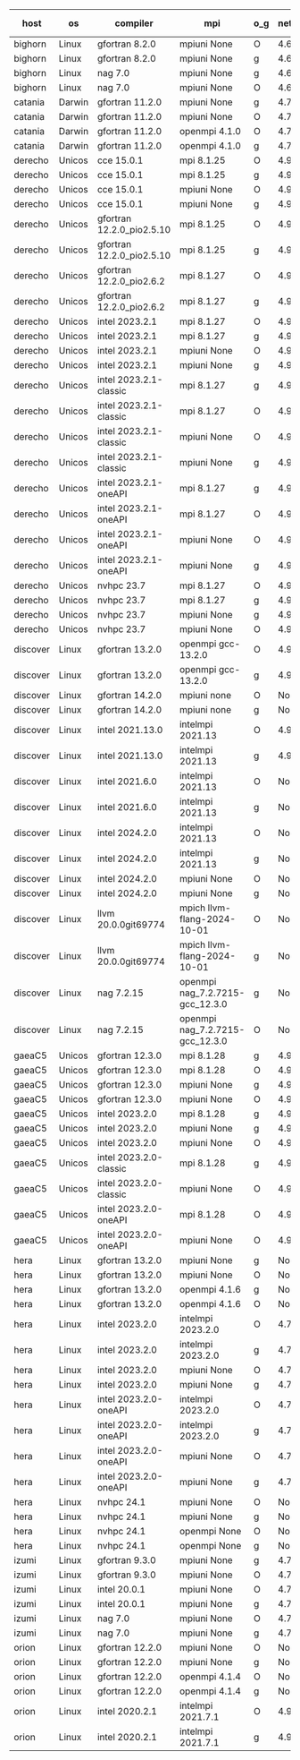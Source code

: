 

| host     | os       | compiler                              | mpi                      | o_g        | netcdf        | build       | u_pass          | u_fail          | s_pass            | s_fail            | e_pass             | e_fail             | nuopc_pass       | nuopc_fail       | artifacts link          |
|----------|----------|---------------------------------------|--------------------------|------------|---------------|-------------|-----------------|-----------------|-------------------|-------------------|--------------------|--------------------|------------------|------------------|-------------------------|
| bighorn | Linux | gfortran 8.2.0 | mpiuni None  | O | 4.6.1  | PASS | 12537 | 0 | 9 | 0 | 44 | 0 | None | None | <a href="https://github.com/esmf-org/esmf-test-artifacts/tree/59ba0de3a7aa4eca440ec55d44a0923389d44cdb/develop/gfortran/8.2.0/O/mpiuni/None" target="_blank">59ba0de</a> | 
| bighorn | Linux | gfortran 8.2.0 | mpiuni None  | g | 4.6.1  | PASS | 12537 | 0 | 9 | 0 | 44 | 0 | None | None | <a href="https://github.com/esmf-org/esmf-test-artifacts/tree/57cfec19a2fd05d2c7f4738068274ab97e17d1f6/develop/gfortran/8.2.0/g/mpiuni/None" target="_blank">57cfec1</a> | 
| bighorn | Linux | nag 7.0 | mpiuni None  | g | 4.6.1  | PASS | 12537 | 0 | 9 | 0 | 44 | 0 | None | None | <a href="https://github.com/esmf-org/esmf-test-artifacts/tree/af1ed00089850dd3434be6b567cdee62d98b5c14/develop/nag/7.0/g/mpiuni/None" target="_blank">af1ed00</a> | 
| bighorn | Linux | nag 7.0 | mpiuni None  | O | 4.6.1  | PASS | 12537 | 0 | 9 | 0 | 44 | 0 | None | None | <a href="https://github.com/esmf-org/esmf-test-artifacts/tree/57cd7bee8daedb5704810b20dabed2c86c306d73/develop/nag/7.0/O/mpiuni/None" target="_blank">57cd7be</a> | 
| catania | Darwin | gfortran 11.2.0 | mpiuni None  | g | 4.7.4  | PASS | 12537 | 0 | 9 | 0 | 44 | 0 | None | None | <a href="https://github.com/esmf-org/esmf-test-artifacts/tree/1ce054aa4ea7a4c6a55496f14d3578737b9a3982/develop/gfortran/11.2.0/g/mpiuni/None" target="_blank">1ce054a</a> | 
| catania | Darwin | gfortran 11.2.0 | mpiuni None  | O | 4.7.4  | PASS | 12537 | 0 | 9 | 0 | 44 | 0 | None | None | <a href="https://github.com/esmf-org/esmf-test-artifacts/tree/01314d54f01bb3e44694004af099c230a2621565/develop/gfortran/11.2.0/O/mpiuni/None" target="_blank">01314d5</a> | 
| catania | Darwin | gfortran 11.2.0 | openmpi 4.1.0  | O | 4.7.4  | PASS | 14204 | 3 | 51 | 0 | 81 | 0 | 56 | 0 | <a href="https://github.com/esmf-org/esmf-test-artifacts/tree/245108fb0c85b56abf8740bc60a1037d80143a74/develop/gfortran/11.2.0/O/openmpi/4.1.0" target="_blank">245108f</a> | 
| catania | Darwin | gfortran 11.2.0 | openmpi 4.1.0  | g | 4.7.4  | PASS | 14204 | 3 | 51 | 0 | 81 | 0 | 56 | 0 | <a href="https://github.com/esmf-org/esmf-test-artifacts/tree/d9abf6b689d9975df480798cf70bd800d03714b7/develop/gfortran/11.2.0/g/openmpi/4.1.0" target="_blank">d9abf6b</a> | 
| derecho | Unicos | cce 15.0.1 | mpi 8.1.25  | O | 4.9.2  | PASS | 14129 | 78 | 51 | 0 | 81 | 0 | 56 | 0 | <a href="https://github.com/esmf-org/esmf-test-artifacts/tree/2c54d2091356cf45c00aa299d461cdb57199c29b/develop/cce/15.0.1/O/mpi/8.1.25" target="_blank">2c54d20</a> | 
| derecho | Unicos | cce 15.0.1 | mpi 8.1.25  | g | 4.9.2  | PASS | 14131 | 76 | 51 | 0 | 81 | 0 | 56 | 0 | <a href="https://github.com/esmf-org/esmf-test-artifacts/tree/aab7fe6d9ad62673b6268940c254c685e4dd9488/develop/cce/15.0.1/g/mpi/8.1.25" target="_blank">aab7fe6</a> | 
| derecho | Unicos | cce 15.0.1 | mpiuni None  | O | 4.9.2  | PASS | 12302 | 235 | 9 | 0 | 44 | 0 | None | None | <a href="https://github.com/esmf-org/esmf-test-artifacts/tree/0f2544db23e9c0d0017a7f8a1e711db0823348ff/develop/cce/15.0.1/O/mpiuni/None" target="_blank">0f2544d</a> | 
| derecho | Unicos | cce 15.0.1 | mpiuni None  | g | 4.9.2  | PASS | 12461 | 76 | 9 | 0 | 44 | 0 | None | None | <a href="https://github.com/esmf-org/esmf-test-artifacts/tree/39744bae288daa4559f741066280c3e75f7787c3/develop/cce/15.0.1/g/mpiuni/None" target="_blank">39744ba</a> | 
| derecho | Unicos | gfortran 12.2.0_pio2.5.10 | mpi 8.1.25  | O | 4.9.2  | PASS | 14207 | 0 | 51 | 0 | 81 | 0 | 56 | 0 | <a href="https://github.com/esmf-org/esmf-test-artifacts/tree/43f65aca0c78ce2f2dbc518e9ec3701882f20122/develop/gfortran/12.2.0_pio2.5.10/O/mpi/8.1.25" target="_blank">43f65ac</a> | 
| derecho | Unicos | gfortran 12.2.0_pio2.5.10 | mpi 8.1.25  | g | 4.9.2  | PASS | 14207 | 0 | 51 | 0 | 81 | 0 | 56 | 0 | <a href="https://github.com/esmf-org/esmf-test-artifacts/tree/0e7eb59484086031a15be692b4cbd09fc4d5c982/develop/gfortran/12.2.0_pio2.5.10/g/mpi/8.1.25" target="_blank">0e7eb59</a> | 
| derecho | Unicos | gfortran 12.2.0_pio2.6.2 | mpi 8.1.27  | O | 4.9.2  | PASS | 14207 | 0 | 51 | 0 | 81 | 0 | 56 | 0 | <a href="https://github.com/esmf-org/esmf-test-artifacts/tree/18b0e792c7da56d1574cb5ebad5aa7c29712ac4a/develop/gfortran/12.2.0_pio2.6.2/O/mpi/8.1.27" target="_blank">18b0e79</a> | 
| derecho | Unicos | gfortran 12.2.0_pio2.6.2 | mpi 8.1.27  | g | 4.9.2  | PASS | 14207 | 0 | 51 | 0 | 81 | 0 | 56 | 0 | <a href="https://github.com/esmf-org/esmf-test-artifacts/tree/3bb08a337c4bb2f9855c3a88c1b952b58fcf13e2/develop/gfortran/12.2.0_pio2.6.2/g/mpi/8.1.27" target="_blank">3bb08a3</a> | 
| derecho | Unicos | intel 2023.2.1 | mpi 8.1.27  | O | 4.9.2  | PASS | 14207 | 0 | 51 | 0 | 81 | 0 | 57 | 0 | <a href="https://github.com/esmf-org/esmf-test-artifacts/tree/7b51d6cacd8796337b0172428931abb85f5b60a1/develop/intel/2023.2.1/O/mpi/8.1.27" target="_blank">7b51d6c</a> | 
| derecho | Unicos | intel 2023.2.1 | mpi 8.1.27  | g | 4.9.2  | PASS | 14207 | 0 | 51 | 0 | 81 | 0 | 57 | 0 | <a href="https://github.com/esmf-org/esmf-test-artifacts/tree/4ca15fc84933f8228efcd4b45fa8405925db17da/develop/intel/2023.2.1/g/mpi/8.1.27" target="_blank">4ca15fc</a> | 
| derecho | Unicos | intel 2023.2.1 | mpiuni None  | O | 4.9.2  | PASS | 12537 | 0 | 9 | 0 | 44 | 0 | None | None | <a href="https://github.com/esmf-org/esmf-test-artifacts/tree/333d75e50f695580fac1dd3a9504025f85af9853/develop/intel/2023.2.1/O/mpiuni/None" target="_blank">333d75e</a> | 
| derecho | Unicos | intel 2023.2.1 | mpiuni None  | g | 4.9.2  | PASS | 12537 | 0 | 9 | 0 | 44 | 0 | None | None | <a href="https://github.com/esmf-org/esmf-test-artifacts/tree/6170ec9065a0496e40aa11ccc88be3676898456d/develop/intel/2023.2.1/g/mpiuni/None" target="_blank">6170ec9</a> | 
| derecho | Unicos | intel 2023.2.1-classic | mpi 8.1.27  | g | 4.9.2  | PASS | 14207 | 0 | 51 | 0 | 81 | 0 | 56 | 0 | <a href="https://github.com/esmf-org/esmf-test-artifacts/tree/55e7774e95136694cc8bec634dfd2e3e27ca13b4/develop/intel/2023.2.1-classic/g/mpi/8.1.27" target="_blank">55e7774</a> | 
| derecho | Unicos | intel 2023.2.1-classic | mpi 8.1.27  | O | 4.9.2  | PASS | 14207 | 0 | 51 | 0 | 81 | 0 | 56 | 0 | <a href="https://github.com/esmf-org/esmf-test-artifacts/tree/23aebb4f49b124e81cbc9b16affffadfb2134765/develop/intel/2023.2.1-classic/O/mpi/8.1.27" target="_blank">23aebb4</a> | 
| derecho | Unicos | intel 2023.2.1-classic | mpiuni None  | O | 4.9.2  | PASS | 12537 | 0 | 9 | 0 | 44 | 0 | None | None | <a href="https://github.com/esmf-org/esmf-test-artifacts/tree/71c99ab37359cafa39de5d8944173eab8d980660/develop/intel/2023.2.1-classic/O/mpiuni/None" target="_blank">71c99ab</a> | 
| derecho | Unicos | intel 2023.2.1-classic | mpiuni None  | g | 4.9.2  | PASS | 12537 | 0 | 9 | 0 | 44 | 0 | None | None | <a href="https://github.com/esmf-org/esmf-test-artifacts/tree/4c987ba878a81696b3906fd80b3c3ef9c19726f3/develop/intel/2023.2.1-classic/g/mpiuni/None" target="_blank">4c987ba</a> | 
| derecho | Unicos | intel 2023.2.1-oneAPI | mpi 8.1.27  | g | 4.9.2  | PASS | 14207 | 0 | 51 | 0 | 81 | 0 | 56 | 0 | <a href="https://github.com/esmf-org/esmf-test-artifacts/tree/cd5a9557ec8f5caed09ae94cfd616b9cd6708d72/develop/intel/2023.2.1-oneAPI/g/mpi/8.1.27" target="_blank">cd5a955</a> | 
| derecho | Unicos | intel 2023.2.1-oneAPI | mpi 8.1.27  | O | 4.9.2  | PASS | 14207 | 0 | 50 | 1 | 81 | 0 | 56 | 0 | <a href="https://github.com/esmf-org/esmf-test-artifacts/tree/a9fbf0bc73291c3b1367dca4803ab71b5ee36ed5/develop/intel/2023.2.1-oneAPI/O/mpi/8.1.27" target="_blank">a9fbf0b</a> | 
| derecho | Unicos | intel 2023.2.1-oneAPI | mpiuni None  | O | 4.9.2  | PASS | 12537 | 0 | 9 | 0 | 44 | 0 | None | None | <a href="https://github.com/esmf-org/esmf-test-artifacts/tree/bcadf1f63c237352af731fa09d11d0b8d819ce47/develop/intel/2023.2.1-oneAPI/O/mpiuni/None" target="_blank">bcadf1f</a> | 
| derecho | Unicos | intel 2023.2.1-oneAPI | mpiuni None  | g | 4.9.2  | PASS | 12537 | 0 | 9 | 0 | 44 | 0 | None | None | <a href="https://github.com/esmf-org/esmf-test-artifacts/tree/ec28234bba2df24b7be31cb93138347d6f579058/develop/intel/2023.2.1-oneAPI/g/mpiuni/None" target="_blank">ec28234</a> | 
| derecho | Unicos | nvhpc 23.7 | mpi 8.1.27  | O | 4.9.2  | PASS | 14207 | 0 | 51 | 0 | 81 | 0 | 56 | 0 | <a href="https://github.com/esmf-org/esmf-test-artifacts/tree/5a93cde66582964ca724e89dc0afaa7885074a14/develop/nvhpc/23.7/O/mpi/8.1.27" target="_blank">5a93cde</a> | 
| derecho | Unicos | nvhpc 23.7 | mpi 8.1.27  | g | 4.9.2  | PASS | 14207 | 0 | 51 | 0 | 81 | 0 | 56 | 0 | <a href="https://github.com/esmf-org/esmf-test-artifacts/tree/70ec09d03540f8e6c94c7fbaa1443ad1c1e55532/develop/nvhpc/23.7/g/mpi/8.1.27" target="_blank">70ec09d</a> | 
| derecho | Unicos | nvhpc 23.7 | mpiuni None  | g | 4.9.2  | PASS | 12537 | 0 | 9 | 0 | 44 | 0 | None | None | <a href="https://github.com/esmf-org/esmf-test-artifacts/tree/237342b9f4502e6490fc899e05836241d62434ba/develop/nvhpc/23.7/g/mpiuni/None" target="_blank">237342b</a> | 
| derecho | Unicos | nvhpc 23.7 | mpiuni None  | O | 4.9.2  | PASS | 12537 | 0 | 9 | 0 | 44 | 0 | None | None | <a href="https://github.com/esmf-org/esmf-test-artifacts/tree/c980d37276cd777bb9de9f3880f4ed6813540f75/develop/nvhpc/23.7/O/mpiuni/None" target="_blank">c980d37</a> | 
| discover | Linux | gfortran 13.2.0 | openmpi gcc-13.2.0  | O | 4.9.2  | PASS | 14207 | 0 | 51 | 0 | 81 | 0 | 56 | 0 | <a href="https://github.com/esmf-org/esmf-test-artifacts/tree/577a8ca021c5e5c52423a6044fedae8e2754ad48/develop/gfortran/13.2.0/O/openmpi/gcc-13.2.0" target="_blank">577a8ca</a> | 
| discover | Linux | gfortran 13.2.0 | openmpi gcc-13.2.0  | g | 4.9.2  | PASS | 14207 | 0 | 51 | 0 | 81 | 0 | 56 | 0 | <a href="https://github.com/esmf-org/esmf-test-artifacts/tree/c60817bddc2c494fc5f4a22f087f62dd620c833a/develop/gfortran/13.2.0/g/openmpi/gcc-13.2.0" target="_blank">c60817b</a> | 
| discover | Linux | gfortran 14.2.0 | mpiuni none  | O | None  | PASS | 12537 | 0 | 9 | 0 | 44 | 0 | None | None | <a href="https://github.com/esmf-org/esmf-test-artifacts/tree/bb4fead9b15de2da68d329a67e6292e9445b48e7/develop/gfortran/14.2.0/O/mpiuni/none" target="_blank">bb4fead</a> | 
| discover | Linux | gfortran 14.2.0 | mpiuni none  | g | None  | PASS | 12537 | 0 | 9 | 0 | 44 | 0 | None | None | <a href="https://github.com/esmf-org/esmf-test-artifacts/tree/747a70dc68c7164dd83c0d734578a2ac392af549/develop/gfortran/14.2.0/g/mpiuni/none" target="_blank">747a70d</a> | 
| discover | Linux | intel 2021.13.0 | intelmpi 2021.13  | O | 4.9.2  | PASS | 14207 | 0 | 51 | 0 | 81 | 0 | 56 | 0 | <a href="https://github.com/esmf-org/esmf-test-artifacts/tree/6da26e9b4ba4ba9463e5425f145185dae35afe93/develop/intel/2021.13.0/O/intelmpi/2021.13" target="_blank">6da26e9</a> | 
| discover | Linux | intel 2021.13.0 | intelmpi 2021.13  | g | 4.9.2  | PASS | 14207 | 0 | 51 | 0 | 81 | 0 | 56 | 0 | <a href="https://github.com/esmf-org/esmf-test-artifacts/tree/751ad9ed2b2f1dc3ae9246f9e1c95733c5f69a8b/develop/intel/2021.13.0/g/intelmpi/2021.13" target="_blank">751ad9e</a> | 
| discover | Linux | intel 2021.6.0 | intelmpi 2021.13  | O | None  | PASS | 14207 | 0 | 51 | 0 | 81 | 0 | 56 | 0 | <a href="https://github.com/esmf-org/esmf-test-artifacts/tree/665752530c96be85b61703bc8fee5133742d73a9/develop/intel/2021.6.0/O/intelmpi/2021.13" target="_blank">6657525</a> | 
| discover | Linux | intel 2021.6.0 | intelmpi 2021.13  | g | None  | PASS | 14207 | 0 | 51 | 0 | 81 | 0 | 56 | 0 | <a href="https://github.com/esmf-org/esmf-test-artifacts/tree/9ae86cbf2c16e5fa5f3998c9308a70a66840dbd2/develop/intel/2021.6.0/g/intelmpi/2021.13" target="_blank">9ae86cb</a> | 
| discover | Linux | intel 2024.2.0 | intelmpi 2021.13  | O | None  | PASS | 14207 | 0 | 51 | 0 | 81 | 0 | 56 | 0 | <a href="https://github.com/esmf-org/esmf-test-artifacts/tree/6b3e314d020716711d6f2e90fce0315f07dfc46e/develop/intel/2024.2.0/O/intelmpi/2021.13" target="_blank">6b3e314</a> | 
| discover | Linux | intel 2024.2.0 | intelmpi 2021.13  | g | None  | PASS | 14206 | 1 | 51 | 0 | 81 | 0 | 56 | 0 | <a href="https://github.com/esmf-org/esmf-test-artifacts/tree/5b83cfe93e44bf0a34c8b430cf4b9434ba738406/develop/intel/2024.2.0/g/intelmpi/2021.13" target="_blank">5b83cfe</a> | 
| discover | Linux | intel 2024.2.0 | mpiuni None  | O | None  | PASS | 12537 | 0 | 9 | 0 | 44 | 0 | None | None | <a href="https://github.com/esmf-org/esmf-test-artifacts/tree/cb60f40f11456e13b3924787bac5a4cc84cc6a56/develop/intel/2024.2.0/O/mpiuni/None" target="_blank">cb60f40</a> | 
| discover | Linux | intel 2024.2.0 | mpiuni None  | g | None  | PASS | 12536 | 1 | 9 | 0 | 44 | 0 | None | None | <a href="https://github.com/esmf-org/esmf-test-artifacts/tree/a7d797801135d772cbab972d6c2f5f78441302c2/develop/intel/2024.2.0/g/mpiuni/None" target="_blank">a7d7978</a> | 
| discover | Linux | llvm 20.0.0git69774 | mpich llvm-flang-2024-10-01  | O | None  | PASS | 14169 | 38 | 17 | 34 | 77 | 4 | 19 | 37 | <a href="https://github.com/esmf-org/esmf-test-artifacts/tree/0fe40638464e097b2a2bba38e429f0af2e9e6310/develop/llvm/20.0.0git69774/O/mpich/llvm-flang-2024-10-01" target="_blank">0fe4063</a> | 
| discover | Linux | llvm 20.0.0git69774 | mpich llvm-flang-2024-10-01  | g | None  | PASS | 14171 | 36 | 18 | 33 | 77 | 4 | 18 | 38 | <a href="https://github.com/esmf-org/esmf-test-artifacts/tree/3703b7de55142116b182dcd086756e57a5ab46c9/develop/llvm/20.0.0git69774/g/mpich/llvm-flang-2024-10-01" target="_blank">3703b7d</a> | 
| discover | Linux | nag 7.2.15 | openmpi nag_7.2.7215-gcc_12.3.0  | g | None  | PASS | 14207 | 0 | 51 | 0 | 81 | 0 | 52 | 4 | <a href="https://github.com/esmf-org/esmf-test-artifacts/tree/95db697e186c3c908a0e4e2bf5d5014b4ff39a6c/develop/nag/7.2.15/g/openmpi/nag_7.2.7215-gcc_12.3.0" target="_blank">95db697</a> | 
| discover | Linux | nag 7.2.15 | openmpi nag_7.2.7215-gcc_12.3.0  | O | None  | PASS | 14206 | 1 | 51 | 0 | 81 | 0 | 52 | 4 | <a href="https://github.com/esmf-org/esmf-test-artifacts/tree/2d0b12dcda7b6d5d99abe08484b4758e0452b07b/develop/nag/7.2.15/O/openmpi/nag_7.2.7215-gcc_12.3.0" target="_blank">2d0b12d</a> | 
| gaeaC5 | Unicos | gfortran 12.3.0 | mpi 8.1.28  | g | 4.9.0  | PASS | None | None | None | None | None | None | None | None | <a href="https://github.com/esmf-org/esmf-test-artifacts/tree/eae65ec9aeac4af5d3a16d640b8bc268e954d8e6/develop/gfortran/12.3.0/g/mpi/8.1.28" target="_blank">eae65ec</a> | 
| gaeaC5 | Unicos | gfortran 12.3.0 | mpi 8.1.28  | O | 4.9.0  | PASS | None | None | None | None | None | None | None | None | <a href="https://github.com/esmf-org/esmf-test-artifacts/tree/67406c0fa001c12fc02fb2c821e0d3dadc310eb5/develop/gfortran/12.3.0/O/mpi/8.1.28" target="_blank">67406c0</a> | 
| gaeaC5 | Unicos | gfortran 12.3.0 | mpiuni None  | g | 4.9.0  | PASS | 12537 | 0 | 9 | 0 | 44 | 0 | None | None | <a href="https://github.com/esmf-org/esmf-test-artifacts/tree/72975b67b64b6bada03ae1043769f860ec9b2eb8/develop/gfortran/12.3.0/g/mpiuni/None" target="_blank">72975b6</a> | 
| gaeaC5 | Unicos | gfortran 12.3.0 | mpiuni None  | O | 4.9.0  | PASS | 12537 | 0 | 9 | 0 | 44 | 0 | None | None | <a href="https://github.com/esmf-org/esmf-test-artifacts/tree/9be0b4657b93edac1db27151aaa6570896a14003/develop/gfortran/12.3.0/O/mpiuni/None" target="_blank">9be0b46</a> | 
| gaeaC5 | Unicos | intel 2023.2.0 | mpi 8.1.28  | g | 4.9.0  | PASS | 14207 | 0 | 51 | 0 | 81 | 0 | 56 | 0 | <a href="https://github.com/esmf-org/esmf-test-artifacts/tree/888a1119edd96e30884c10757ea9cbc67d50ce7a/develop/intel/2023.2.0/g/mpi/8.1.28" target="_blank">888a111</a> | 
| gaeaC5 | Unicos | intel 2023.2.0 | mpiuni None  | g | 4.9.0  | PASS | 12537 | 0 | 9 | 0 | 44 | 0 | None | None | <a href="https://github.com/esmf-org/esmf-test-artifacts/tree/4b7ef3ac25997644cabf2bf08ab153b4cf386151/develop/intel/2023.2.0/g/mpiuni/None" target="_blank">4b7ef3a</a> | 
| gaeaC5 | Unicos | intel 2023.2.0 | mpiuni None  | O | 4.9.0  | PASS | 12537 | 0 | 9 | 0 | 44 | 0 | None | None | <a href="https://github.com/esmf-org/esmf-test-artifacts/tree/b4eb4275a7291f29b078338196af1d2f00d61e04/develop/intel/2023.2.0/O/mpiuni/None" target="_blank">b4eb427</a> | 
| gaeaC5 | Unicos | intel 2023.2.0-classic | mpi 8.1.28  | g | 4.9.0  | PASS | None | None | None | None | None | None | None | None | <a href="https://github.com/esmf-org/esmf-test-artifacts/tree/a21bf0a882d753fcd81fa743fc36bb1eb2a59338/develop/intel/2023.2.0-classic/g/mpi/8.1.28" target="_blank">a21bf0a</a> | 
| gaeaC5 | Unicos | intel 2023.2.0-classic | mpiuni None  | O | 4.9.0  | PASS | 12537 | 0 | 9 | 0 | 44 | 0 | None | None | <a href="https://github.com/esmf-org/esmf-test-artifacts/tree/b0920c655419e611b4f0d6fb742b2e85dde874f7/develop/intel/2023.2.0-classic/O/mpiuni/None" target="_blank">b0920c6</a> | 
| gaeaC5 | Unicos | intel 2023.2.0-oneAPI | mpi 8.1.28  | O | 4.9.0  | PASS | 14207 | 0 | 50 | 1 | 81 | 0 | 56 | 0 | <a href="https://github.com/esmf-org/esmf-test-artifacts/tree/4aeca2404e2633b039446c7e453518469b7571c2/develop/intel/2023.2.0-oneAPI/O/mpi/8.1.28" target="_blank">4aeca24</a> | 
| gaeaC5 | Unicos | intel 2023.2.0-oneAPI | mpiuni None  | O | 4.9.0  | PASS | 12537 | 0 | 9 | 0 | 44 | 0 | None | None | <a href="https://github.com/esmf-org/esmf-test-artifacts/tree/36212083d22664366fde4f50783ccc38af0bec00/develop/intel/2023.2.0-oneAPI/O/mpiuni/None" target="_blank">3621208</a> | 
| hera | Linux | gfortran 13.2.0 | mpiuni None  | g | None  | PASS | 12537 | 0 | 9 | 0 | 44 | 0 | None | None | <a href="https://github.com/esmf-org/esmf-test-artifacts/tree/80b69c0d9b09b60d6968a43b23b05114e8ece5bf/develop/gfortran/13.2.0/g/mpiuni/None" target="_blank">80b69c0</a> | 
| hera | Linux | gfortran 13.2.0 | mpiuni None  | O | None  | PASS | 12537 | 0 | 9 | 0 | 44 | 0 | None | None | <a href="https://github.com/esmf-org/esmf-test-artifacts/tree/7266a12b2821ef98c16ae79fbb336cd5b9a9dbab/develop/gfortran/13.2.0/O/mpiuni/None" target="_blank">7266a12</a> | 
| hera | Linux | gfortran 13.2.0 | openmpi 4.1.6  | g | None  | PASS | 14207 | 0 | 51 | 0 | 81 | 0 | 56 | 0 | <a href="https://github.com/esmf-org/esmf-test-artifacts/tree/ccedbc53fc61618911f7f929e7fad3cb0df2f808/develop/gfortran/13.2.0/g/openmpi/4.1.6" target="_blank">ccedbc5</a> | 
| hera | Linux | gfortran 13.2.0 | openmpi 4.1.6  | O | None  | PASS | None | None | None | None | None | None | None | None | <a href="https://github.com/esmf-org/esmf-test-artifacts/tree/20563934be6cbd68bba8d80e1766b9bb1f00dd13/develop/gfortran/13.2.0/O/openmpi/4.1.6" target="_blank">2056393</a> | 
| hera | Linux | intel 2023.2.0 | intelmpi 2023.2.0  | O | 4.7.0  | PASS | 14207 | 0 | 51 | 0 | 81 | 0 | 56 | 0 | <a href="https://github.com/esmf-org/esmf-test-artifacts/tree/51dfe34d9559e2518df414553074a35b4477c549/develop/intel/2023.2.0/O/intelmpi/2023.2.0" target="_blank">51dfe34</a> | 
| hera | Linux | intel 2023.2.0 | intelmpi 2023.2.0  | g | 4.7.0  | PASS | 14207 | 0 | 51 | 0 | 81 | 0 | 56 | 0 | <a href="https://github.com/esmf-org/esmf-test-artifacts/tree/7ecf4cd607bc74096532bd522fb20d6013e64678/develop/intel/2023.2.0/g/intelmpi/2023.2.0" target="_blank">7ecf4cd</a> | 
| hera | Linux | intel 2023.2.0 | mpiuni None  | O | 4.7.0  | PASS | None | None | None | None | None | None | None | None | <a href="https://github.com/esmf-org/esmf-test-artifacts/tree/453e64328007ded9a85d291fd9f9e879f3acd9f0/develop/intel/2023.2.0/O/mpiuni/None" target="_blank">453e643</a> | 
| hera | Linux | intel 2023.2.0 | mpiuni None  | g | 4.7.0  | PASS | 12537 | 0 | 9 | 0 | 44 | 0 | None | None | <a href="https://github.com/esmf-org/esmf-test-artifacts/tree/bcf9c0a000956cc49b17612c1ad623a9f8e9ed72/develop/intel/2023.2.0/g/mpiuni/None" target="_blank">bcf9c0a</a> | 
| hera | Linux | intel 2023.2.0-oneAPI | intelmpi 2023.2.0  | O | 4.7.0  | PASS | 14207 | 0 | 50 | 1 | 81 | 0 | 56 | 0 | <a href="https://github.com/esmf-org/esmf-test-artifacts/tree/0fb845fcf8abca6125048ef8a5e2935cf4844458/develop/intel/2023.2.0-oneAPI/O/intelmpi/2023.2.0" target="_blank">0fb845f</a> | 
| hera | Linux | intel 2023.2.0-oneAPI | intelmpi 2023.2.0  | g | 4.7.0  | PASS | 14207 | 0 | 51 | 0 | 81 | 0 | 56 | 0 | <a href="https://github.com/esmf-org/esmf-test-artifacts/tree/27f49bcc652b6e71f1778e9bdb30890e883bd933/develop/intel/2023.2.0-oneAPI/g/intelmpi/2023.2.0" target="_blank">27f49bc</a> | 
| hera | Linux | intel 2023.2.0-oneAPI | mpiuni None  | O | 4.7.0  | PASS | 12537 | 0 | 9 | 0 | 44 | 0 | None | None | <a href="https://github.com/esmf-org/esmf-test-artifacts/tree/4a97f334e130c1bcf78544545ef0ce44c2945a81/develop/intel/2023.2.0-oneAPI/O/mpiuni/None" target="_blank">4a97f33</a> | 
| hera | Linux | intel 2023.2.0-oneAPI | mpiuni None  | g | 4.7.0  | PASS | 12537 | 0 | 9 | 0 | 44 | 0 | None | None | <a href="https://github.com/esmf-org/esmf-test-artifacts/tree/ea3c8d8492f5e1bfcb7782f9291afc2af8c818e0/develop/intel/2023.2.0-oneAPI/g/mpiuni/None" target="_blank">ea3c8d8</a> | 
| hera | Linux | nvhpc 24.1 | mpiuni None  | O | None  | PASS | 12537 | 0 | 9 | 0 | 44 | 0 | None | None | <a href="https://github.com/esmf-org/esmf-test-artifacts/tree/27f32b51bb319d67d8e668fedeb7fda3359f5a31/develop/nvhpc/24.1/O/mpiuni/None" target="_blank">27f32b5</a> | 
| hera | Linux | nvhpc 24.1 | mpiuni None  | g | None  | PASS | 12537 | 0 | 9 | 0 | 44 | 0 | None | None | <a href="https://github.com/esmf-org/esmf-test-artifacts/tree/bb17234ce4dd362a617197d11d1dbaff2bbf661f/develop/nvhpc/24.1/g/mpiuni/None" target="_blank">bb17234</a> | 
| hera | Linux | nvhpc 24.1 | openmpi None  | O | None  | PASS | 14207 | 0 | 51 | 0 | 81 | 0 | 56 | 0 | <a href="https://github.com/esmf-org/esmf-test-artifacts/tree/6ccfd7eb315d199ed71de0b38a6a16260ee64b19/develop/nvhpc/24.1/O/openmpi/None" target="_blank">6ccfd7e</a> | 
| hera | Linux | nvhpc 24.1 | openmpi None  | g | None  | PASS | 14207 | 0 | 51 | 0 | 81 | 0 | 56 | 0 | <a href="https://github.com/esmf-org/esmf-test-artifacts/tree/7f1954b5b43e2cec2651e9924fa540ea80858514/develop/nvhpc/24.1/g/openmpi/None" target="_blank">7f1954b</a> | 
| izumi | Linux | gfortran 9.3.0 | mpiuni None  | g | 4.7.4  | FAIL | None | None | None | None | None | None | None | None | <a href="https://github.com/esmf-org/esmf-test-artifacts/tree/953658d3767ee8cff691d532260225cdd6363856/develop/gfortran/9.3.0/g/mpiuni/None" target="_blank">953658d</a> | 
| izumi | Linux | gfortran 9.3.0 | mpiuni None  | O | 4.7.4  | FAIL | None | None | None | None | None | None | None | None | <a href="https://github.com/esmf-org/esmf-test-artifacts/tree/fdcc8e5f607f37696f5637dca30c63f3546e3994/develop/gfortran/9.3.0/O/mpiuni/None" target="_blank">fdcc8e5</a> | 
| izumi | Linux | intel 20.0.1 | mpiuni None  | O | 4.7.4  | FAIL | None | None | None | None | None | None | None | None | <a href="https://github.com/esmf-org/esmf-test-artifacts/tree/07bea824e61fc9883a9062d2254d0ad3443a8a0e/develop/intel/20.0.1/O/mpiuni/None" target="_blank">07bea82</a> | 
| izumi | Linux | intel 20.0.1 | mpiuni None  | g | 4.7.4  | FAIL | None | None | None | None | None | None | None | None | <a href="https://github.com/esmf-org/esmf-test-artifacts/tree/b04e726f232e03809af15dbfdfa84e77c9964d95/develop/intel/20.0.1/g/mpiuni/None" target="_blank">b04e726</a> | 
| izumi | Linux | nag 7.0 | mpiuni None  | O | 4.7.4  | FAIL | None | None | None | None | None | None | None | None | <a href="https://github.com/esmf-org/esmf-test-artifacts/tree/c2504aee2e52c4dc0bed1c269f08e2ffbb5f2636/develop/nag/7.0/O/mpiuni/None" target="_blank">c2504ae</a> | 
| izumi | Linux | nag 7.0 | mpiuni None  | g | 4.7.4  | FAIL | None | None | None | None | None | None | None | None | <a href="https://github.com/esmf-org/esmf-test-artifacts/tree/8d0161b4f59e8463760f56d3f38cac7dd3a61095/develop/nag/7.0/g/mpiuni/None" target="_blank">8d0161b</a> | 
| orion | Linux | gfortran 12.2.0 | mpiuni None  | O | None  | PASS | 12537 | 0 | 9 | 0 | 44 | 0 | None | None | <a href="https://github.com/esmf-org/esmf-test-artifacts/tree/1e93bf84a5d6296f7c4d1bd2e56011a96570d8b9/develop/gfortran/12.2.0/O/mpiuni/None" target="_blank">1e93bf8</a> | 
| orion | Linux | gfortran 12.2.0 | mpiuni None  | g | None  | PASS | 12537 | 0 | 9 | 0 | 44 | 0 | None | None | <a href="https://github.com/esmf-org/esmf-test-artifacts/tree/208802f5a84e64056331ffb81acccc8c4e1a5801/develop/gfortran/12.2.0/g/mpiuni/None" target="_blank">208802f</a> | 
| orion | Linux | gfortran 12.2.0 | openmpi 4.1.4  | O | None  | PASS | 14207 | 0 | 51 | 0 | 81 | 0 | 44 | 12 | <a href="https://github.com/esmf-org/esmf-test-artifacts/tree/4e64d7aec0abd872149f1a08d670d71f287bfd27/develop/gfortran/12.2.0/O/openmpi/4.1.4" target="_blank">4e64d7a</a> | 
| orion | Linux | gfortran 12.2.0 | openmpi 4.1.4  | g | None  | PASS | 14207 | 0 | 51 | 0 | 81 | 0 | 44 | 12 | <a href="https://github.com/esmf-org/esmf-test-artifacts/tree/113363f6736d0e602e256a40c84e8cdeadd30769/develop/gfortran/12.2.0/g/openmpi/4.1.4" target="_blank">113363f</a> | 
| orion | Linux | intel 2020.2.1 | intelmpi 2021.7.1  | O | 4.9.2  | PASS | 14207 | 0 | 51 | 0 | 81 | 0 | 44 | 12 | <a href="https://github.com/esmf-org/esmf-test-artifacts/tree/ec97231beb363ced21cb8d74562e31208c7d658f/develop/intel/2020.2.1/O/intelmpi/2021.7.1" target="_blank">ec97231</a> | 
| orion | Linux | intel 2020.2.1 | intelmpi 2021.7.1  | g | 4.9.2  | PASS | 14207 | 0 | 51 | 0 | 81 | 0 | 44 | 12 | <a href="https://github.com/esmf-org/esmf-test-artifacts/tree/98e56ad7653cad05913e48cfdee8940ec095a702/develop/intel/2020.2.1/g/intelmpi/2021.7.1" target="_blank">98e56ad</a> | 
